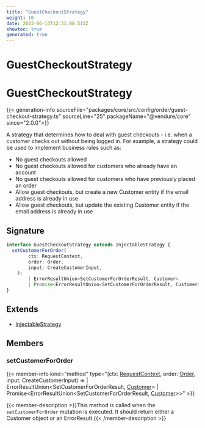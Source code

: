 ```yaml
---
title: "GuestCheckoutStrategy"
weight: 10
date: 2023-06-13T12:31:08.515Z
showtoc: true
generated: true
---
```

<!-- This file was generated from the Vendure source. Do not modify. Instead, re-run the "docs:build" script -->

# GuestCheckoutStrategy
<div class="symbol">


# GuestCheckoutStrategy

{{< generation-info sourceFile="packages/core/src/config/order/guest-checkout-strategy.ts" sourceLine="25" packageName="@vendure/core" since="2.0.0">}}

A strategy that determines how to deal with guest checkouts - i.e. when a customer
checks out without being logged in. For example, a strategy could be used to implement
business rules such as:

- No guest checkouts allowed
- No guest checkouts allowed for customers who already have an account
- No guest checkouts allowed for customers who have previously placed an order
- Allow guest checkouts, but create a new Customer entity if the email address
  is already in use
- Allow guest checkouts, but update the existing Customer entity if the email address
  is already in use

## Signature

```TypeScript
interface GuestCheckoutStrategy extends InjectableStrategy {
  setCustomerForOrder(
        ctx: RequestContext,
        order: Order,
        input: CreateCustomerInput,
    ):
        | ErrorResultUnion<SetCustomerForOrderResult, Customer>
        | Promise<ErrorResultUnion<SetCustomerForOrderResult, Customer>>;
}
```
## Extends

 * <a href='/typescript-api/common/injectable-strategy#injectablestrategy'>InjectableStrategy</a>


## Members

### setCustomerForOrder

{{< member-info kind="method" type="(ctx: <a href='/typescript-api/request/request-context#requestcontext'>RequestContext</a>, order: <a href='/typescript-api/entities/order#order'>Order</a>, input: CreateCustomerInput) => | ErrorResultUnion&#60;SetCustomerForOrderResult, <a href='/typescript-api/entities/customer#customer'>Customer</a>&#62;         | Promise&#60;ErrorResultUnion&#60;SetCustomerForOrderResult, <a href='/typescript-api/entities/customer#customer'>Customer</a>&#62;&#62;"  >}}

{{< member-description >}}This method is called when the `setCustomerForOrder` mutation is executed.
It should return either a Customer object or an ErrorResult.{{< /member-description >}}


</div>
